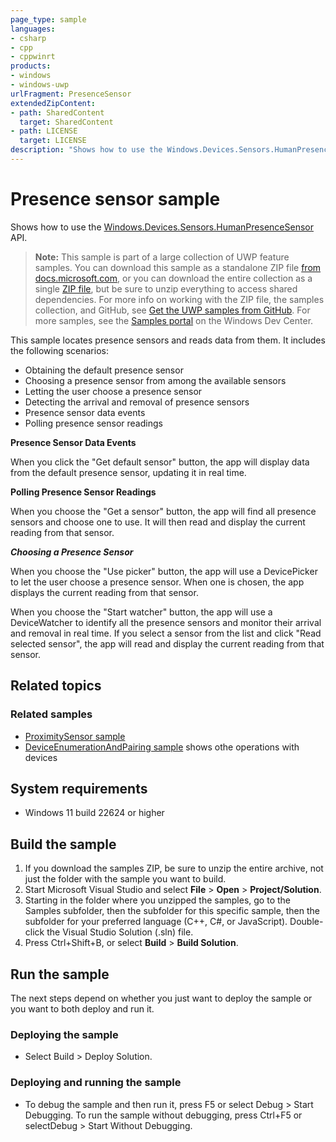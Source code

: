 ```yaml
---
page_type: sample
languages:
- csharp
- cpp
- cppwinrt
products:
- windows
- windows-uwp
urlFragment: PresenceSensor
extendedZipContent:
- path: SharedContent
  target: SharedContent
- path: LICENSE
  target: LICENSE
description: "Shows how to use the Windows.Devices.Sensors.HumanPresenceSensor API."
---
```


<!---
  category: DevicesSensorsAndPower
--->

# Presence sensor sample

Shows how to use the [Windows.Devices.Sensors.HumanPresenceSensor](https://docs.microsoft.com/en-us/uwp/api/windows.devices.sensors.humanpresencesensor) API.

> **Note:** This sample is part of a large collection of UWP feature samples. 
> You can download this sample as a standalone ZIP file
> [from docs.microsoft.com](https://docs.microsoft.com/samples/microsoft/windows-universal-samples/presencesensor/),
> or you can download the entire collection as a single
> [ZIP file](https://github.com/Microsoft/Windows-universal-samples/archive/master.zip), but be 
> sure to unzip everything to access shared dependencies. For more info on working with the ZIP file, 
> the samples collection, and GitHub, see [Get the UWP samples from GitHub](https://aka.ms/ovu2uq). 
> For more samples, see the [Samples portal](https://aka.ms/winsamples) on the Windows Dev Center. 

This sample locates presence sensors and reads data from them.
It includes the following scenarios:

-   Obtaining the default presence sensor
-   Choosing a presence sensor from among the available sensors
-   Letting the user choose a presence sensor
-   Detecting the arrival and removal of presence sensors
-   Presence sensor data events
-   Polling presence sensor readings

**Presence Sensor Data Events**

When you click the "Get default sensor" button,
the app will display data from the default presence sensor,
updating it in real time.

**Polling Presence Sensor Readings**

When you choose the "Get a sensor" button,
the app will find all presence sensors and
choose one to use.
It will then read and display the current reading from that sensor.

***Choosing a Presence Sensor***

When you choose the "Use picker" button,
the app will use a DevicePicker to let the user
choose a presence sensor.
When one is chosen, the app displays the current reading from that sensor.

When you choose the "Start watcher" button,
the app will use a DeviceWatcher to identify all the
presence sensors and monitor their arrival and removal
in real time.
If you select a sensor from the list and click "Read selected sensor",
the app will read and display the current reading from that sensor.

## Related topics

### Related samples

* [ProximitySensor sample](/ProximitySensor)
* [DeviceEnumerationAndPairing sample](/DeviceEnumerationAndPairing) shows othe operations with devices

## System requirements

* Windows 11 build 22624 or higher

## Build the sample

1. If you download the samples ZIP, be sure to unzip the entire archive, not just the folder with the sample you want to build. 
2. Start Microsoft Visual Studio and select **File** \> **Open** \> **Project/Solution**.
3. Starting in the folder where you unzipped the samples, go to the Samples subfolder, then the subfolder for this specific sample, then the subfolder for your preferred language (C++, C#, or JavaScript). Double-click the Visual Studio Solution (.sln) file.
4. Press Ctrl+Shift+B, or select **Build** \> **Build Solution**.

## Run the sample

The next steps depend on whether you just want to deploy the sample or you want to both deploy and run it.

### Deploying the sample

- Select Build > Deploy Solution. 

### Deploying and running the sample

- To debug the sample and then run it, press F5 or select Debug >  Start Debugging. To run the sample without debugging, press Ctrl+F5 or selectDebug > Start Without Debugging. 

